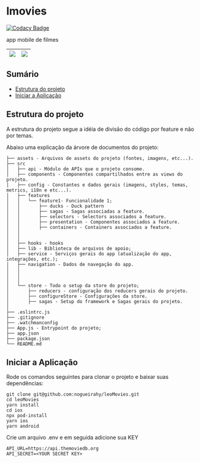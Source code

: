 # lmovies

[![Codacy Badge](https://api.codacy.com/project/badge/Grade/0e1aba5337bf49f09c01272d0280a4cf)](https://app.codacy.com/app/nogueirahy/leoMovies?utm_source=github.com&utm_medium=referral&utm_content=nogueirahy/leoMovies&utm_campaign=Badge_Grade_Dashboard)

app mobile de filmes


![](https://i.ibb.co/cNmZcdQ/Captura-de-Tela-2021-03-14-s-16-44-21.png)    |   ![](https://i.ibb.co/0rKC5VJ/Captura-de-Tela-2021-03-14-s-16-46-33.png)|
:---------------------------------------:|:--------------------------------------:|

## Sumário

- [Estrutura do projeto](#estrutura-do-projeto)
- [Iniciar a Aplicação](#iniciar-a-aplicacao)

## Estrutura do projeto
A estrutura do projeto segue a idéia de divisão do código por feature e não por temas.

Abaixo uma explicação da árvore de documentos do projeto:

```
├── assets - Arquivos de assets do projeto (fontes, imagens, etc...).
├── src
│   ├── api - Módulo de APIs que o projeto consome.
│   ├── components - Componentes compartilhados entre as views do projeto.
│   ├── config - Constantes e dados gerais (imagens, styles, temas, metrics, i18n e etc...).
│   ├── features
│   │   └── feature1- Funcionalidade 1;
│   │       ├── ducks - Duck pattern
│   │       ├── sagas - Sagas associadas a feature.
│   │       ├── selectors - Selectors associados a feature.
│   │       ├── presentation - Componentes associados a feature.
│   │       ├── containers - Containers associados a feature.
│   │
│   │
│   ├── hooks - hooks
│   ├── lib - Biblioteca de arquivos de apoio;
│   ├── service - Serviços gerais do app (atualização do app, integrações, etc.);
│   ├── navigation - Dados de navegação do app.
│   │
│   │   
│   │   
│   └── store - Todo o setup da store do projeto;
│       ├── reducers - configuração dos reducers gerais do projeto.
│       ├── configureStore - Configurações da store.
│       ├── sagas - Setup do framework e Sagas gerais do projeto.
│
├── .eslintrc.js
├── .gitignore
├── .watchmanconfig
├── App.js - Entrypoint do projeto;
├── app.json
├── package.json
└── README.md
```
## Iniciar a Aplicação
Rode os comandos seguintes para clonar o projeto e baixar suas dependências:

```
git clone git@github.com:nogueirahy/leoMovies.git
cd leoMovies
yarn install
cd ios
npx pod-install
yarn ios
yarn android
```

Crie um arquivo .env e em seguida adicione sua KEY
```
API_URL=https://api.themoviedb.org
API_SECRET=<YOUR SECRET KEY>
```